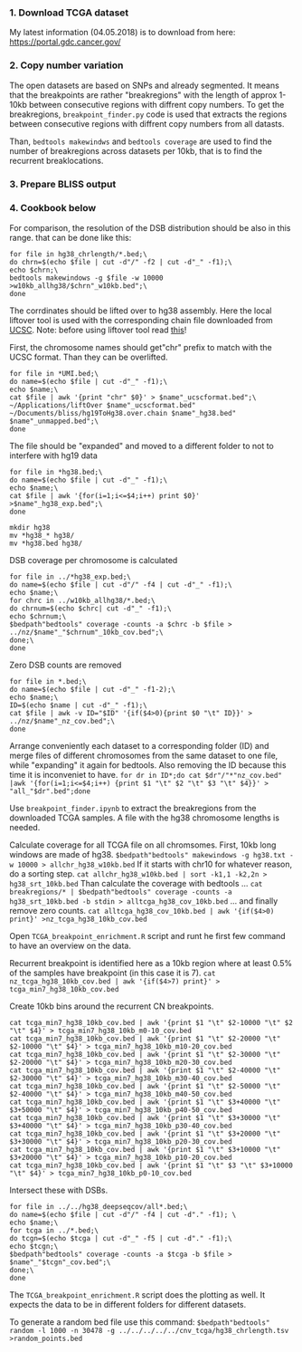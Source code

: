 ### 1. Download TCGA dataset

My latest information (04.05.2018) is to download from here: https://portal.gdc.cancer.gov/

### 2. Copy number variation

The open datasets are based on SNPs and already segmented. It means that the breakpoints are rather "breakregions" with the length of approx 1-10kb between consecutive regions with diffrent copy numbers. To get the breakregions, `breakpoint_finder.py` code is used that extracts the regions between consecutive regions with diffrent copy numbers from all datasts.

Than, `bedtools makewindws` and `bedtools coverage` are used to find the number of breakregions across datasets per 10kb, that is to find the recurrent breaklocations. 


### 3. Prepare BLISS output

### 4. Cookbook below

For comparison, the resolution of the DSB distribution should be also in this range. that can be done like this:

```
for file in hg38_chrlength/*.bed;\
do chrn=$(echo $file | cut -d"/" -f2 | cut -d"_" -f1);\
echo $chrn;\
bedtools makewindows -g $file -w 10000 >w10kb_allhg38/$chrn"_w10kb.bed";\
done
```

The corrdinates should be lifted over to hg38 assembly. Here the local liftover tool is used with the corresponding chain file downloaded from [UCSC](http://hgdownload.cse.ucsc.edu/downloads.html). Note: before using liftover tool read [this](https://genome-store.ucsc.edu/)!

First, the chromosome names should get"chr" prefix to match with the UCSC format. Than they can be overlifted.
```
for file in *UMI.bed;\
do name=$(echo $file | cut -d"_" -f1);\
echo $name;\
cat $file | awk '{print "chr" $0}' > $name"_ucscformat.bed";\
~/Applications/liftOver $name"_ucscformat.bed" ~/Documents/bliss/hg19ToHg38.over.chain $name"_hg38.bed" $name"_unmapped.bed";\
done
```

The file should be "expanded" and moved to a different folder to not to interfere with hg19 data
```
for file in *hg38.bed;\
do name=$(echo $file | cut -d"_" -f1);\
echo $name;\
cat $file | awk '{for(i=1;i<=$4;i++) print $0}' >$name"_hg38_exp.bed";\
done

mkdir hg38
mv *hg38_* hg38/
mv *hg38.bed hg38/
```

DSB coverage per chromosome is calculated
```
for file in ../*hg38_exp.bed;\
do name=$(echo $file | cut -d"/" -f4 | cut -d"_" -f1);\
echo $name;\
for chrc in ../w10kb_allhg38/*.bed;\
do chrnum=$(echo $chrc| cut -d"_" -f1);\
echo $chrnum;\
$bedpath"bedtools" coverage -counts -a $chrc -b $file > ../nz/$name"_"$chrnum"_10kb_cov.bed";\
done;\
done
```

Zero DSB counts are removed
```
for file in *.bed;\
do name=$(echo $file | cut -d"_" -f1-2);\
echo $name;\
ID=$(echo $name | cut -d"_" -f1);\
cat $file | awk -v ID="$ID" '{if($4>0){print $0 "\t" ID}}' > ../nz/$name"_nz_cov.bed";\
done
```

Arrange conveniently each dataset to a corresponding folder (ID) and merge files of different chromosomes from the same dataset to one file, while "expanding" it again for bedtools. Also removing the ID because this time it is inconveniet to have.
` for dr in ID*;do cat $dr"/"*"nz_cov.bed" |awk '{for(i=1;i<=$4;i++) {print $1 "\t" $2 "\t" $3 "\t" $4}}' > "all_"$dr".bed";done `

Use `breakpoint_finder.ipynb` to extract the breakregions from the downloaded TCGA samples. A file with the hg38 chromosome lengths is needed.

Calculate coverage for all TCGA file on all chromsomes. First, 10kb long windows are made of hg38.
` $bedpath"bedtools" makewindows -g hg38.txt -w 10000 > allchr_hg38_w10kb.bed `
If it starts with chr10 for whatever reason, do a sorting step.
` cat allchr_hg38_w10kb.bed | sort -k1,1 -k2,2n > hg38_srt_10kb.bed `
Than calculate the coverage with bedtools ...
` cat breakregions/* | $bedpath"bedtools" coverage -counts -a hg38_srt_10kb.bed -b stdin > alltcga_hg38_cov_10kb.bed `
... and finally remove zero counts.
` cat alltcga_hg38_cov_10kb.bed | awk '{if($4>0) print}' >nz_tcga_hg38_10kb_cov.bed `

Open `TCGA_breakpoint_enrichment.R` script and runt he first few command to have an overview on the data.

Recurrent breakpoint is identified here as a 10kb region where at least 0.5% of the samples have breakpoint (in this case it is 7). 
` cat nz_tcga_hg38_10kb_cov.bed | awk '{if($4>7) print}' > tcga_min7_hg38_10kb_cov.bed `

Create 10kb bins around the recurrent CN breakpoints.
```
cat tcga_min7_hg38_10kb_cov.bed | awk '{print $1 "\t" $2-10000 "\t" $2 "\t" $4}' > tcga_min7_hg38_10kb_m0-10_cov.bed
cat tcga_min7_hg38_10kb_cov.bed | awk '{print $1 "\t" $2-20000 "\t" $2-10000 "\t" $4}' > tcga_min7_hg38_10kb_m10-20_cov.bed
cat tcga_min7_hg38_10kb_cov.bed | awk '{print $1 "\t" $2-30000 "\t" $2-20000 "\t" $4}' > tcga_min7_hg38_10kb_m20-30_cov.bed
cat tcga_min7_hg38_10kb_cov.bed | awk '{print $1 "\t" $2-40000 "\t" $2-30000 "\t" $4}' > tcga_min7_hg38_10kb_m30-40_cov.bed
cat tcga_min7_hg38_10kb_cov.bed | awk '{print $1 "\t" $2-50000 "\t" $2-40000 "\t" $4}' > tcga_min7_hg38_10kb_m40-50_cov.bed
cat tcga_min7_hg38_10kb_cov.bed | awk '{print $1 "\t" $3+40000 "\t" $3+50000 "\t" $4}' > tcga_min7_hg38_10kb_p40-50_cov.bed
cat tcga_min7_hg38_10kb_cov.bed | awk '{print $1 "\t" $3+30000 "\t" $3+40000 "\t" $4}' > tcga_min7_hg38_10kb_p30-40_cov.bed
cat tcga_min7_hg38_10kb_cov.bed | awk '{print $1 "\t" $3+20000 "\t" $3+30000 "\t" $4}' > tcga_min7_hg38_10kb_p20-30_cov.bed
cat tcga_min7_hg38_10kb_cov.bed | awk '{print $1 "\t" $3+10000 "\t" $3+20000 "\t" $4}' > tcga_min7_hg38_10kb_p10-20_cov.bed
cat tcga_min7_hg38_10kb_cov.bed | awk '{print $1 "\t" $3 "\t" $3+10000 "\t" $4}' > tcga_min7_hg38_10kb_p0-10_cov.bed
```

Intersect these with DSBs.
```
for file in ../../hg38_deepseqcov/all*.bed;\
do name=$(echo $file | cut -d"/" -f4 | cut -d"." -f1); \
echo $name;\
for tcga in ../*.bed;\
do tcgn=$(echo $tcga | cut -d"_" -f5 | cut -d"." -f1);\
echo $tcgn;\
$bedpath"bedtools" coverage -counts -a $tcga -b $file > $name"_"$tcgn"_cov.bed";\
done;\
done
```

The `TCGA_breakpoint_enrichment.R` script does the plotting as well. It expects the data to be in different folders for different datasets.

To generate a random bed file use this command:
` $bedpath"bedtools" random -l 1000 -n 30478 -g ../../../../../cnv_tcga/hg38_chrlength.tsv >random_points.bed `

